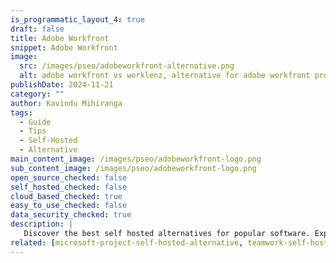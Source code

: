 ```yaml
---
is_programmatic_layout_4: true
draft: false
title: Adobe Workfront
snippet: Adobe Workfront
image:
  src: /images/pseo/adobeworkfront-alternative.png
  alt: adobe workfront vs worklenz, alternative for adobe workfront project managemet tool, task management, resource management, productivity, self-hosted
publishDate: 2024-11-21
category: ""
author: Kavindu Mihiranga
tags:
  - Guide
  - Tips
  - Self-Hosted
  - Alternative
main_content_image: /images/pseo/adobeworkfront-logo.png
sub_content_image: /images/pseo/adobeworkfront-logo.png
open_source_checked: false
self_hosted_checked: false
cloud_based_checked: true
easy_to_use_checked: false
data_security_checked: true
description: |
   Discover the best self hosted alternatives for popular software. Explore our comprehensive guides and find the perfect solution for your needs today.
related: [microsoft-project-self-hosted-alternative, teamwork-self-hosted-alternative, slack-self-hosted-alternative, asana-self-hosted-alternative]
---
```

